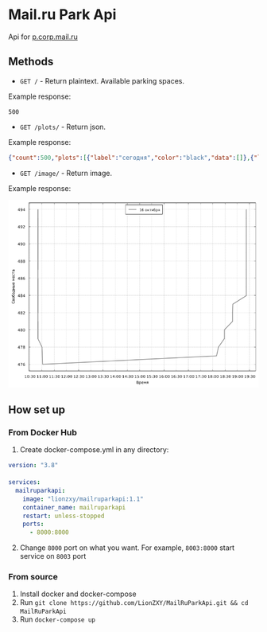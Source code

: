 # Mail.ru Park Api

Api for [p.corp.mail.ru](http://p.corp.mail.ru/)

## Methods

- `GET /` - Return plaintext. Available parking spaces.

Example response: 
```text
500
```

- `GET /plots/` - Return json.

Example response: 
```json
{"count":500,"plots":[{"label":"сегодня","color":"black","data":[]},{"label":"16 октября","color":"gray","data":[[1603048953000,494],[1603048953000,493],[1603048953000,492],[1603048953000,491],[1603048953000,490],[1603048952000,489],[1603048952000,488],[1603048952000,487],[1603048952000,486],[1603048951000,485],[1603048951000,484],[1603046972000,483],[1603046932000,482],[1603046932000,481],[1603045708000,480],[1603045707000,479],[1603044827000,478],[1603044564000,477],[1603018936000,476],[1603018823000,478],[1603018219000,479],[1603018218000,480],[1603018218000,479],[1603018217000,481],[1603018217000,480],[1603018216000,482],[1603018215000,483],[1603018215000,482],[1603018214000,484],[1603018214000,483],[1603018213000,485],[1603018213000,484],[1603018212000,486],[1603018212000,485],[1603018211000,487],[1603018210000,488],[1603018210000,487],[1603018209000,489],[1603018209000,488],[1603018208000,490],[1603018208000,489],[1603018207000,491],[1603018207000,490],[1603018206000,492],[1603018206000,491],[1603018205000,493],[1603018205000,492],[1603018204000,494],[1603018204000,493]]}]}
```

- `GET /image/` - Return image. 

Example response:

![](docs/example.png)

## How set up

### From Docker Hub

1. Create docker-compose.yml in any directory:
```yaml
version: "3.8"

services:
  mailruparkapi:
    image: "lionzxy/mailruparkapi:1.1"
    container_name: mailruparkapi
    restart: unless-stopped
    ports:
      - 8000:8000
```
2. Change `8000` port on what you want. For example, `8003:8000` start service on `8003` port

### From source
1. Install docker and docker-compose
2. Run `git clone https://github.com/LionZXY/MailRuParkApi.git && cd MailRuParkApi`
3. Run `docker-compose up`
